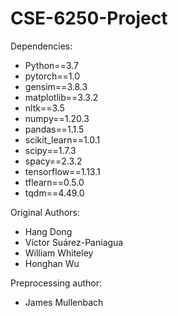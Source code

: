 # CSE-6250-Project

Dependencies:

- Python==3.7
- pytorch==1.0
- gensim==3.8.3
- matplotlib==3.3.2
- nltk==3.5
- numpy==1.20.3
- pandas==1.1.5
- scikit_learn==1.0.1
- scipy==1.7.3
- spacy==2.3.2
- tensorflow==1.13.1
- tflearn==0.5.0
- tqdm==4.49.0


Original Authors:
- Hang Dong 
- Víctor Suárez-Paniagua 
- William Whiteley 
- Honghan Wu

Preprocessing author:
- James Mullenbach
